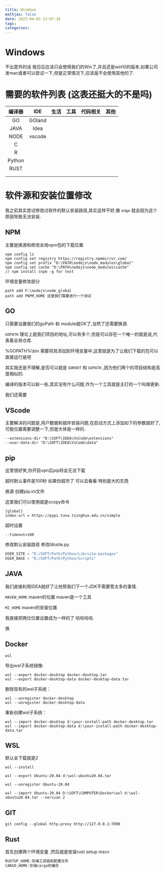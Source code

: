 ```yaml
---
title: Windows
mathjax: false
date: 2023-04-03 13:07:34
tags:
categories:
---
```


# Windows

不出意外的话 我日后应该只会使用我们的Win了,并且还是win10的版本,如果公司发mac或者可以尝试一下,但是正常情况下,应该是不会使用其他的了.

# 需要的软件列表 (这表还挺大的不是吗)

| 编译器 |  IDE   | 生活 | 工具 | 代码相关 | 其他 |
| :----: | :----: | :--: | :--: | :------: | :--: |
|   GO   | GOland |      |      |          |      |
|  JAVA  |  Idea  |      |      |          |      |
|  NODE  | vscode |      |      |          |      |
|   C    |        |      |      |          |      |
|   R    |        |      |      |          |      |
| Python |        |      |      |          |      |
|  RUST  |        |      |      |          |      |
|        |        |      |      |          |      |
|        |        |      |      |          |      |

# 软件源和安装位置修改

我之前其实尝试修改过软件的默认安装路径,其实这样不好,像 `edge` 就会因为这个原因导致无法安装.



## NPM

主要是换源和修改全局npm包的下载位置

```shell
npm config ls
npm config set registry https://registry.npmmirror.com/
npm config set prefix "D:\PATH\nodejs\node_modules\global"
npm config set cache "D:\PATH\nodejs\node_modules\cache"   
// npm install cnpm -g for test
```

环境变量修改部分

```
path add F:\nodejs\node_global
path add PNPM_HOME 这里我们需要进行一个测试
```

## GO

只需要设置我们的goPath 和 module就OK了,当然了还需要换源.

`GOPATH` 理论上是我们项目的地址,可以有多个,但是可以存在一个唯一的就是说,代表着全局仓库.

%GOPATH%\bin 需要将其添加到环境变量中,这里就是为了让我们下载的包可以直接运行是吧

其实我还是不理解,是否可以就是  `GOROOT` 和 `GOPATH` ,因为他们两个的项目结构是高度相似的.

编译的版本可以新一些,其实没有什么问题,作为一个工具就是主打的一个叫做更新.

我们还需要

## VScode

主要解决的问题是,用户数据和插件安装问题,在启动方式上添加如下的参数就好了,可能位置需要调整一下,但是大体是一样的.

```
--extensions-dir "D:\SOFT\IDEA\VsCode\extensions"
--user-data-dir "D:\SOFT\IDEA\VsCode\data"
```

## pip


这里很好笑,你开启vpn后pip将会无法下载

超时默认事件是100秒 如果你超市了 可以去看看 特别是大的东西

换源 创建pip.ini文件 

这里我们可以使用就是xcopy命令

```shell
[global]
index-url = https://pypi.tuna.tsinghua.edu.cn/simple
```

超时设置

```
--timeout=100 
```

修改默认安装路径 修改lib\site.py

```python
USER_SITE = "D:/SOFT/Path/Python/Lib/site-packages"
USER_BASE = "D:/SOFT/Path/Python/Scripts"
```

## JAVA 

我们直接利用IDEA就好了让他帮我们下一个JDK不需要管太多的事情.

`MAVEN_HOME` maven的位置 maven是一个工具

`M2_HOME` maven的安装位置

我直接把两位位置设置成为一样的了 哈哈哈哈.

换



## Docker 

```
wsl 
```

导出wsl子系统镜像:

```
wsl --export docker-desktop docker-desktop.tar
wsl --export docker-desktop-data docker-desktop-data.tar
```

删除现有的wsl子系统：

```
wsl --unregister docker-desktop
wsl --unregister docker-desktop-data
```

重新创建wsl子系统：

```
wsl --import docker-desktop d:\your-install-path docker-desktop.tar
wsl --import docker-desktop-data d:\your-install-path docker-desktop-data.tar
```

##  WSL

默认会下载就是2

```
wsl --install 
```



```
wsl --export Ubuntu-20.04 d:\wsl-ubuntu20.04.tar

wsl --unregister Ubuntu-20.04

wsl --import Ubuntu-20.04 D:\SOFT\COMPUTER\Docker\wsl d:\wsl-ubuntu20.04.tar --version 2
```





## GIT

```
git config --global http.proxy http://127.0.0.1:7890
```


## Rust

首先创建两个环境变量 ,然后就是安装rust setup mscv

```R
RUSTUP_HOME:存储工具链和配置文件
CARGO_HOME:存储cargo的缓存
```

